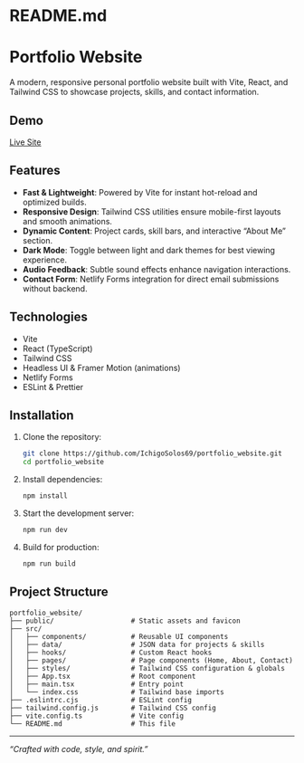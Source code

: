 # README.md

# Portfolio Website

A modern, responsive personal portfolio website built with Vite, React, and Tailwind CSS to showcase projects, skills, and contact information.

## Demo

[Live Site](https://ichigosolos69.github.io/portfolio_website)

## Features

- **Fast & Lightweight**: Powered by Vite for instant hot-reload and optimized builds.  
- **Responsive Design**: Tailwind CSS utilities ensure mobile-first layouts and smooth animations.  
- **Dynamic Content**: Project cards, skill bars, and interactive “About Me” section.  
- **Dark Mode**: Toggle between light and dark themes for best viewing experience.  
- **Audio Feedback**: Subtle sound effects enhance navigation interactions.  
- **Contact Form**: Netlify Forms integration for direct email submissions without backend.

## Technologies

- Vite  
- React (TypeScript)  
- Tailwind CSS  
- Headless UI & Framer Motion (animations)  
- Netlify Forms  
- ESLint & Prettier

## Installation

1. Clone the repository:  
   ```bash
   git clone https://github.com/IchigoSolos69/portfolio_website.git
   cd portfolio_website
   ```

2. Install dependencies:  
   ```bash
   npm install
   ```

3. Start the development server:  
   ```bash
   npm run dev
   ```

4. Build for production:  
   ```bash
   npm run build
   ```

## Project Structure

```
portfolio_website/
├── public/                   # Static assets and favicon
├── src/
│   ├── components/           # Reusable UI components
│   ├── data/                 # JSON data for projects & skills
│   ├── hooks/                # Custom React hooks
│   ├── pages/                # Page components (Home, About, Contact)
│   ├── styles/               # Tailwind CSS configuration & globals
│   ├── App.tsx               # Root component
│   ├── main.tsx              # Entry point
│   └── index.css             # Tailwind base imports
├── .eslintrc.cjs             # ESLint config
├── tailwind.config.js        # Tailwind CSS config
├── vite.config.ts            # Vite config
└── README.md                 # This file
```


***

*“Crafted with code, style, and spirit.”*

